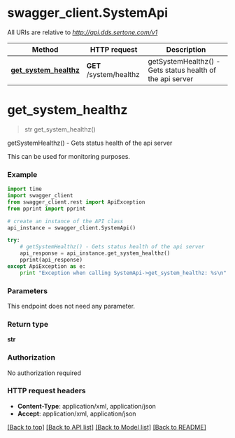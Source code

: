 # swagger_client.SystemApi

All URIs are relative to *http://api.dds.sertone.com/v1*

Method | HTTP request | Description
------------- | ------------- | -------------
[**get_system_healthz**](SystemApi.md#get_system_healthz) | **GET** /system/healthz | getSystemHealthz() - Gets status health of the api server


# **get_system_healthz**
> str get_system_healthz()

getSystemHealthz() - Gets status health of the api server

This can be used for monitoring purposes.

### Example 
```python
import time
import swagger_client
from swagger_client.rest import ApiException
from pprint import pprint

# create an instance of the API class
api_instance = swagger_client.SystemApi()

try: 
    # getSystemHealthz() - Gets status health of the api server
    api_response = api_instance.get_system_healthz()
    pprint(api_response)
except ApiException as e:
    print "Exception when calling SystemApi->get_system_healthz: %s\n" % e
```

### Parameters
This endpoint does not need any parameter.

### Return type

**str**

### Authorization

No authorization required

### HTTP request headers

 - **Content-Type**: application/xml, application/json
 - **Accept**: application/xml, application/json

[[Back to top]](#) [[Back to API list]](../README.md#documentation-for-api-endpoints) [[Back to Model list]](../README.md#documentation-for-models) [[Back to README]](../README.md)

